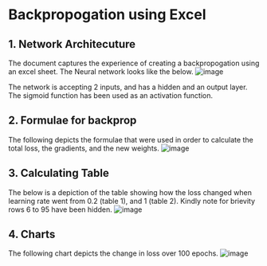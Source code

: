 # Backpropogation using Excel

## 1. Network Architecuture
The document captures the experience of creating a backpropogation using an excel sheet. The Neural network looks like the below.
![image](https://user-images.githubusercontent.com/498461/212384169-399615a9-39d2-4e9a-8c2b-65ebfc0c1cde.png)

The network is accepting 2 inputs, and has a hidden and an output layer. The sigmoid function has been used as an activation function.

## 2. Formulae for backprop
The following depicts the formulae that were used in order to calculate the total loss, the gradients, and the new weights.
![image](https://user-images.githubusercontent.com/498461/212385158-01ba45f3-38f8-4081-b841-6e56bcdcd9de.png)

## 3. Calculating Table
The below is a depiction of the table showing how the loss changed when learning rate went from 0.2 (table 1), and 1 (table 2).
Kindly note for brievity rows 6 to 95 have been hidden.
![image](https://user-images.githubusercontent.com/498461/212386181-d2936d00-8ff9-4037-bdb4-3d6e091495d5.png)

## 4. Charts
The following chart depicts the change in loss over 100 epochs.
![image](https://user-images.githubusercontent.com/498461/212387545-8bd4f9eb-62ce-49c5-9683-7fe8420367ba.png)

